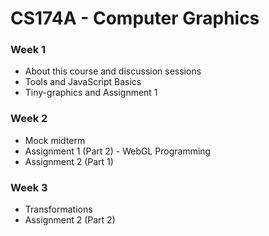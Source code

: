 # CS174A - Computer Graphics

### Week 1

- About this course and discussion sessions
- Tools and JavaScript Basics
- Tiny-graphics and Assignment 1


### Week 2

- Mock midterm
- Assignment 1 (Part 2) - WebGL Programming
- Assignment 2 (Part 1)

### Week 3

- Transformations
- Assignment 2 (Part 2)